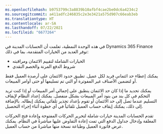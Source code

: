 ```yaml
---
ms.openlocfilehash: b9753799c3a8839b10afbf4cae2be0dc6a4234c2
ms.sourcegitcommit: a411adfc246835c2e3e3421a575d907c66eab3eb
ms.translationtype: HT
ms.contentlocale: ar-SA
ms.lasthandoff: 07/22/2021
ms.locfileid: "6677264"
---
```

في هذه الوحدة النمطية، تعلمت أن الحسابات المدينة في Dynamics 365 Finance توفر العديد من الخيارات المتقدمة، بما في ذلك:

-   الخيارات الشاملة لتقييم الائتمان ومراقبته
-   شروط الدفع المرنة والخصم النقدي

يمكنك إعطاء حد ائتماني فريد لكل عميل. تطبيق حدود الائتمان على أرصدة العميل فقط أو لتضمين الأصناف غير المفوترة أو التي تم تسليمها أو حتى أوامر المبيعات.

يمكنك تحديد ما إذا كان حد الائتمان ينطبق على إجمالي أمر المبيعات أو إذا كنت تريد التحكم في كل بند من بنود أمر المبيعات بشكل منفصل. يمكنك إعداد النظام لإيقاف التسليم عندما تصل إلى حد الائتمان أو تقوم بإعداد تحذير تلقائي يمكنك إبطاله. بالإضافة إلى ذلك، يمكنك إيقاف حساب العميل تلقائياً في أي خطوة أثناء إجراء التحصيل.

تقدم الحسابات المدينة خيارات شاملة لتحرير الحركات المفتوحة وإعادة فتح الحركات المغلقة وإدخال جداول الدفع التي تمت إعادة التفاوض عليها مباشرةً في النظام. يمكنك عرض فاتورة العميل وطباعة نسخة منها مباشرةً من حساب العميل.
